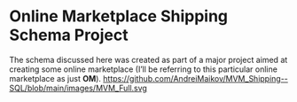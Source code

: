 # Online Marketplace Shipping Schema Project
The schema discussed here was created as part of a major project aimed at creating some online marketplace (I’ll be referring to this particular online marketplace as just **OM**). 
https://github.com/AndreiMaikov/MVM_Shipping--SQL/blob/main/images/MVM_Full.svg
